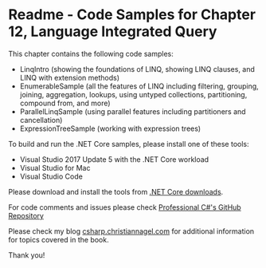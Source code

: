 # Readme - Code Samples for Chapter 12, Language Integrated Query

This chapter contains the following code samples:

* LinqIntro (showing the foundations of LINQ, showing LINQ clauses, and LINQ with extension methods)
* EnumerableSample (all the features of LINQ including filtering, grouping, joining, aggregation, lookups, using untyped collections, partitioning, compound from, and more)
* ParallelLinqSample (using parallel features including partitioners and cancellation)
* ExpressionTreeSample (working with expression trees)

To build and run the .NET Core samples, please install one of these tools:

* Visual Studio 2017 Update 5 with the .NET Core workload
* Visual Studio for Mac
* Visual Studio Code

Please download and install the tools from [.NET Core downloads](https://www.microsoft.com/net/core).
 
For code comments and issues please check [Professional C#'s GitHub Repository](https://github.com/ProfessionalCSharp/ProfessionalCSharp7)

Please check my blog [csharp.christiannagel.com](https://csharp.christiannagel.com "csharp.christiannagel.com") for additional information for topics covered in the book.

Thank you!